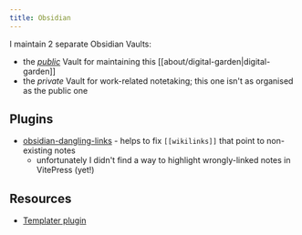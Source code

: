 ```yaml
---
title: Obsidian
---
```


I maintain 2 separate Obsidian Vaults:

- the [_public_](https://github.com/kkoscielniak/digital-garden) Vault for maintaining this [[about/digital-garden|digital-garden]]
- the _private_ Vault for work-related notetaking; this one isn't as organised as the public one

## Plugins

- [obsidian-dangling-links](https://github.com/graydon/obsidian-dangling-links) - helps to fix `[[wikilinks]]` that point to non-existing notes
  - unfortunately I didn't find a way to highlight wrongly-linked notes in VitePress (yet!)

## Resources

- [Templater plugin](https://github.com/SilentVoid13/Templater)

